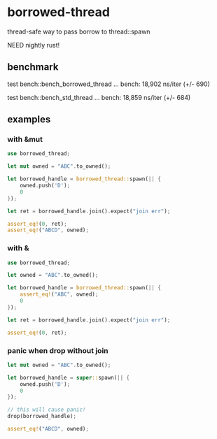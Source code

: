 # borrowed-thread

thread-safe way to pass borrow to thread::spawn

NEED nightly rust!

## benchmark

test bench::bench_borrowed_thread ... bench:      18,902 ns/iter (+/- 690)

test bench::bench_std_thread      ... bench:      18,859 ns/iter (+/- 684)



## examples

### with &mut

```rust
use borrowed_thread;

let mut owned = "ABC".to_owned();

let borrowed_handle = borrowed_thread::spawn(|| {
    owned.push('D');
    0
});

let ret = borrowed_handle.join().expect("join err");

assert_eq!(0, ret);
assert_eq!("ABCD", owned);
```

### with &

```rust
use borrowed_thread;

let owned = "ABC".to_owned();

let borrowed_handle = borrowed_thread::spawn(|| {
    assert_eq!("ABC", owned);
    0
});

let ret = borrowed_handle.join().expect("join err");

assert_eq!(0, ret);
```

### panic when drop without join

```rust
let mut owned = "ABC".to_owned();

let borrowed_handle = super::spawn(|| {
    owned.push('D');
    0
});

// this will cause panic!
drop(borrowed_handle);

assert_eq!("ABCD", owned);
```


